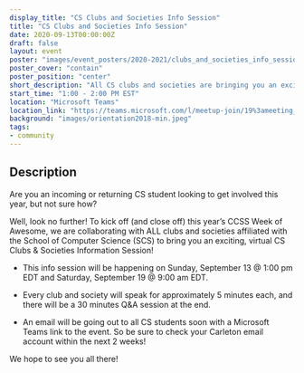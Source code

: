 ```yaml
---
display_title: "CS Clubs and Societies Info Session"
title: "CS Clubs and Societies Info Session"
date: 2020-09-13T00:00:00Z
draft: false
layout: event
poster: "images/event_posters/2020-2021/clubs_and_societies_info_session.jpg"
poster_cover: "contain"
poster_position: "center"
short_description: "All CS clubs and societies are bringing you an exciting information session!"
start_time: "1:00 - 2:00 PM EST"
location: "Microsoft Teams"
location_link: "https://teams.microsoft.com/l/meetup-join/19%3ameeting_MzYzZGM4NTYtNTBmYy00ZjlkLThlZjQtOTg1MTQ4NzUyZTFm%40thread.v2/0?context=%7b%22Tid%22%3a%226ad91895-de06-485e-bc51-fce126cc8530%22%2c%22Oid%22%3a%228f673cc7-c6a0-4fba-abe4-237b3a53eb2f%22%2c%22IsBroadcastMeeting%22%3atrue%7d"
background: "images/orientation2018-min.jpeg"
tags:
- community
---
```


## Description

Are you an incoming or returning CS student looking to get involved this year, but not sure how?

Well, look no further! To kick off (and close off) this year’s CCSS Week of Awesome, we are collaborating with ALL clubs and societies affiliated with the School of Computer Science (SCS) to bring you an exciting, virtual CS Clubs & Societies Information Session! 

- This info session will be happening on Sunday, September 13 @ 1:00 pm EDT and Saturday, September 19 @ 9:00 am EDT.

- Every club and society will speak for approximately 5 minutes each, and there will be a 30 minutes Q&A session at the end.

- An email will be going out to all CS students soon with a Microsoft Teams link to the event. So be sure to check your Carleton email account within the next 2 weeks!

We hope to see you all there!
